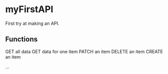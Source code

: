 # myFirstAPI

First try at making an API.

## Functions ##

GET all data
GET data for one item
PATCH an item
DELETE an item
CREATE an item

...

